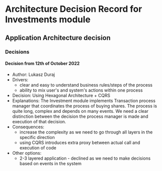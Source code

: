 # Architecture Decision Record for Investments module

## Application Architecture decision

### Decisions

#### Decision from 12th of October 2022

* Author: Lukasz Duraj
* Drivers:
    * clear and easy to understand business rules/steps of the process
    * ability to mix user's and system's actions within one process
* Decision: Using Hexagonal Architecture + CQRS
* Explanations:
  The Investment module implements Transaction process manager that coordinates the process of buying shares.
  The process is quite long, complex and depends on many events.
  We need a clear distinction between the decision the process manager is made and execution of that decision.
* Consequences:
    * increase the complexity as we need to go through all layers in the specific direction
    * using CQRS introduces extra proxy between actual call and execution of code
* Other options:
    * 2-3 layered application - declined as we need to make decisions based on events in the system
